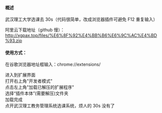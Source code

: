#### 概述

武汉理工大学选课去 30s（代码很简单，改成浏览器插件可避免 F12 重复输入）

阿里云下载地址（github 慢）：http://xgpax.top/files/%E6%8F%92%E4%BB%B6%E6%9C%AC%E4%BD%93.zip

#### 使用方式：

在谷歌浏览器地址框输入：chrome://extensions/

进入到扩展界面  
打开右上角"开发者模式"  
点击左上角"加载已解压的扩展程序"  
选择“插件本体”(需要解压)文件夹  
加载完成  
点开武汉理工教务管理系统选课系统，烦人的 30s 没有了

